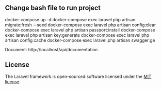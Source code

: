 ## Change bash file to run project
docker-compose up -d
docker-compose exec laravel php artisan migrate:fresh --seed
docker-compose exec laravel php artisan config:clear
docker-compose exec laravel php artisan passport:install
docker-compose exec laravel php artisan key:generate
docker-compose exec laravel php artisan config:cache
docker-compose exec laravel php artisan swagger:ge

Document:
http://localhost/api/documentation

## License

The Laravel framework is open-sourced software licensed under the [MIT license](https://opensource.org/licenses/MIT).
